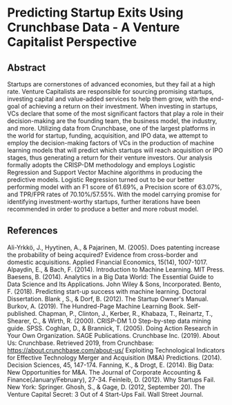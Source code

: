 # Predicting Startup Exits Using Crunchbase Data - A Venture Capitalist Perspective

## Abstract

Startups are cornerstones of advanced economies, but they fail at a high rate. Venture
Capitalists are responsible for sourcing promising startups, investing capital and value-added
services to help them grow, with the end-goal of achieving a return on
their investment. When investing in startups, VCs declare that some of the most significant
factors that play a role in their decision-making are the founding team, the business
model, the industry, and more. Utilizing data from Crunchbase, one of the largest
platforms in the world for startup, funding, acquisition, and IPO data, we attempt to
employ the decision-making factors of VCs in the production of machine learning models
that will predict which startups will reach acquisition or IPO stages, thus generating a
return for their venture investors. Our analysis formally adopts the CRISP-DM methodology
and employs Logistic Regression and Support Vector Machine algorithms in producing the
predictive models. Logistic Regression turned out to be our better performing model with
an F1 score of 61.69%, a Precision score of 63.07%, and TPR/FPR rates of 70.10%/57.55%.
With the model carrying promise for identifying investment-worthy startups, further
iterations have been recommended in order to produce a better and more robust model.

## References

Ali-Yrkkö, J., Hyytinen, A., & Pajarinen, M. (2005). Does patenting increase the probability of being acquired? Evidence from cross-border and domestic acquisitions. Applied Financial Economics, 15(14), 1007-1017.
Alpaydin, E., & Bach, F. (2014). Introduction to Machine Learning. MIT Press.
Baesens, B. (2014). Analytics in a Big Data World: The Essential Guide to Data Science and Its Applications. John Wiley & Sons, Incorporated.
Bento, F. (2018). Predicting start-up success with machine learning. Doctoral Dissertation.
Blank , S., & Dorf, B. (2012). The Startup Owner's Manual.
Burkov, A. (2019). The Hundred-Page Machine Learning Book. Self-published.
Chapman, P., Clinton, J., Kerber, R., Khabaza, T., Reinartz, T., Shearer, C., & Wirth, R. (2000). CRISP-DM 1.0 Step-by-step data mining guide. SPSS.
Coghlan, D., & Brannick, T. (2005). Doing Action Research in Your Own Organization. SAGE Publications.
Crunchbase Inc. (2019). About Us: Crunchbase. Retrieved 2019, from Crunchbase: https://about.crunchbase.com/about-us/
Exploiting Technological Indicators for Effective Technology Merger and Acquisition (M&A) Predictions. (2014). Decision Sciences, 45, 147-174.
Fanning, K., & Drogt, E. (2014). Big Data: New Opportunities for M&A. The Journal of Corporate Accounting & Finance(January/February), 27-34.
Feinleib, D. (2012). Why Startups Fail. New York: Springer.
Ghosh, S., & Gage, D. (2012, September 20). The Venture Capital Secret: 3 Out of 4 Start-Ups Fail. Wall Street Journal.
